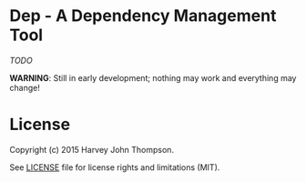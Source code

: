 Dep - A Dependency Management Tool
==================================

*TODO*

**WARNING**: Still in early development; nothing may work and everything may change!

License
=======

Copyright (c) 2015 Harvey John Thompson.

See [LICENSE](LICENSE) file for license rights and limitations (MIT).

